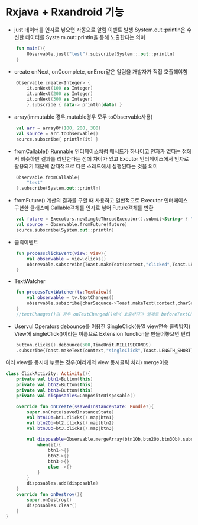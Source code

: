 # Rxjava + Rxandroid 기능

+ just
데이터를 인자로 넣으면 자동으로 알림 이벤트 발생
System.out::println은 수신한 데이터를 Syste
m.out::println을 통해 노출한다는 의미
```kotlin
    fun main(){
        Observable.just("test").subscribe(System::.out::println)
    }
```
+ create
onNext, onCoomplete, onError같은 알림을 개발자가 직접 호출해야함
```kotlin
    Observable.create<Integer> { 
        it.onNext(100 as Integer) 
        it.onNext(200 as Integer) 
        it.onNext(300 as Integer) 
        }.subscribe { data-> println(data) }
```

+ array(immutable 경우,mutable경우 모두 toObservable사용)
```kotlin
    val arr = arrayOf(100, 200, 300) 
    val source = arr.toObservable() 
    source.subscribe{ println(it) }
```

+ fromCallable()
Runnable 인터페이스처럼 메서드가 하나이고 인자가 없다는 점에서 비슷하만 결과를 리턴한다는 점에 차이가 있고 Excutor 인터페이스에서 인자로 활용되기 때문에 잠재적으로 다른 스레드에서 실행된다는 것을 의미 
```kotlin
    Observable.fromCallable{
        "test"
    }.subscribe(System.out::println)
```

+ fromFuture()
계산의 결과를 구할 때 사용하고 일반적으로 Executor 인터페이스 구현한 클래스에 Callable객체를 인자로 넣어 Future객체를 반환
```kotlin
    val future = Executors.newSingleThreadExecutor().submit<String> { "test" } 
    val source = Observable.fromFuture(future) 
    source.subscribe(System.out::println)
```

+ 클릭이벤트
```kotlin
    fun processClickEvent(view: View){
        val observable = view.clicks()
        obsrevable.subscreibe{Toast.makeText(context,"clicked",Toast.LENGTH_SHORT).show()}
    }
```

+ TextWatcher
```kotlin
    fun processTextWatcher(tv:TextView){
        val observable = tv.textChanges()
        observable.subscribe{charSequnce->Toast.makeText(context,charSequence.toString(),Toast.LENGTH_SHORT).show()}
    }
    //textChanges()의 경우 onTextChanged()에서 호출하지만 실제로 beforeTextChanged()나 afterTextChanged()에서와 같이 특정 코드작업이 필요할 수 있으므로 여러 api제공
```

+ Uservul Operators
debounce를 이용한 SingleClick(동일 view연속 클릭방지)
View에 singleClick()이라는 이름으로 Extension function을 만들어놓으면 편리
```kotlin
    button.clicks().debounce(500,TimeUnit.MILLISECONDS)
    .subscribe{Toast.makeText(context,"singleClick",Toast.LENGTH_SHORT).show()}
```

여러 view를 동시에 누르는 경우(여러개의 view 동시클릭 처리)
merge이용
```kotlin
class ClickActivity: Activity(){
    private val btn1=Button(this)
    private val btn2=Button(this)
    private val btn3=Button(this)
    private val disposables=CompositeDisposable()

    override fun onCreate(ssavedInstanceState: Bundle?){
        super.onCrete(savedInstanceState)
        val btn1Ob=bt1.clicks().map{btn1}
        val btn2Ob=bt2.clicks().map{btn2}
        val btn3Ob=bt3.clicks().map{btn3}

        val disposable=Observable.mergeArray(btn1Ob,btn2Ob,btn3Ob).subscribe{
            when(it){
                btn1->{}
                btn2->{}
                btn3->{}
                else ->{}
            }
        }
        disposables.add(disposable)
    }
    override fun onDestroy(){
        super.onDestroy()
        disposables.clear()
    }
}
```
             

